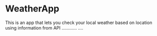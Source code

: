 # WeatherApp
This is an app that lets you check your local weather based on location using information from API
............
....
